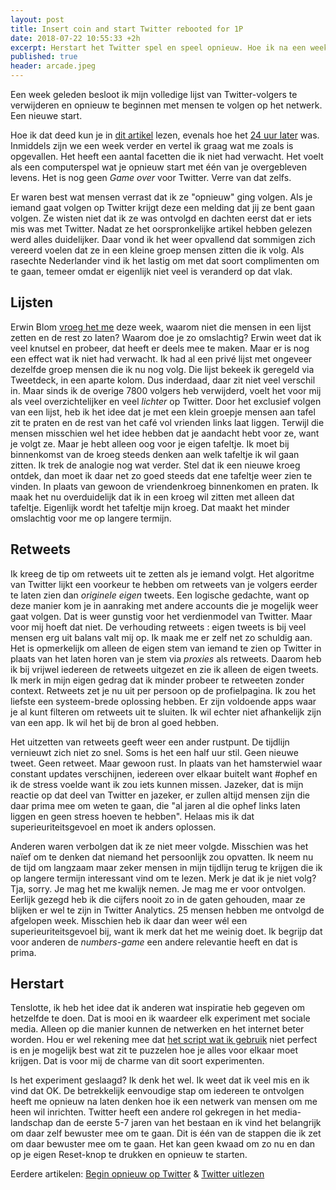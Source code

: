 ```yaml
---
layout: post
title: Insert coin and start Twitter rebooted for 1P
date: 2018-07-22 10:55:33 +2h
excerpt: Herstart het Twitter spel en speel opnieuw. Hoe ik na een week naar mijn Twitter-ontvolg actie kijk.
published: true
header: arcade.jpeg
---
```

Een week geleden besloot ik mijn volledige lijst van Twitter-volgers te verwijderen en opnieuw te beginnen met mensen te volgen op het netwerk. Een nieuwe start.

Hoe ik dat deed kun je in [dit artikel](/Ontvolg/) lezen, evenals hoe het [24 uur later](/Twitter-uitlezen) was. Inmiddels zijn we een week verder en vertel ik graag wat me zoals is opgevallen. Het heeft een aantal facetten die ik niet had verwacht. Het voelt als een computerspel wat je opnieuw start met één van je overgebleven levens. Het is nog geen _Game over_ voor Twitter. Verre van dat zelfs. 

Er waren best wat mensen verrast dat ik ze "opnieuw" ging volgen. Als je iemand gaat volgen op Twitter krijgt deze een melding dat jij ze bent gaan volgen. Ze wisten niet dat ik ze was ontvolgd en dachten eerst dat er iets mis was met Twitter. Nadat ze het oorspronkelijke artikel hebben gelezen werd alles duidelijker. Daar vond ik het weer opvallend dat sommigen zich vereerd voelen dat ze in een kleine groep mensen zitten die ik volg. Als rasechte Nederlander vind ik het lastig om met dat soort complimenten om te gaan, temeer omdat er eigenlijk niet veel is veranderd op dat vlak. 

## Lijsten
Erwin Blom [vroeg het me](https://twitter.com/erwblo/status/1018913802451128320) deze week, waarom niet die mensen in een lijst zetten en de rest zo laten? Waarom doe je zo omslachtig? Erwin weet dat ik veel knutsel en probeer, dat heeft er deels mee te maken. Maar er is nog een effect wat ik niet had verwacht. Ik had al een privé lijst met ongeveer dezelfde groep mensen die ik nu nog volg. Die lijst bekeek ik geregeld via Tweetdeck, in een aparte kolom. Dus inderdaad, daar zit niet veel verschil in. Maar sinds ik de overige 7800 volgers heb verwijderd, voelt het voor mij als veel overzichtelijker en veel _lichter_ op Twitter. Door het exclusief volgen van een lijst, heb ik het idee dat je met een klein groepje mensen aan tafel zit te praten en de rest van het café vol vrienden links laat liggen. Terwijl die mensen misschien wel het idee hebben dat je aandacht hebt voor ze, want je volgt ze. Maar je hebt alleen oog voor je eigen tafeltje. Ik moet bij binnenkomst van de kroeg steeds denken aan welk tafeltje ik wil gaan zitten. Ik trek de analogie nog wat verder. Stel dat ik een nieuwe kroeg ontdek, dan moet ik daar net zo goed steeds dat ene  tafeltje weer zien te vinden. In plaats van gewoon de vriendenkroeg binnenkomen en praten. Ik maak het nu overduidelijk dat ik in een kroeg wil zitten met alleen dat tafeltje. Eigenlijk wordt het tafeltje mijn kroeg. Dat maakt het minder omslachtig voor me op langere termijn. 

## Retweets
Ik kreeg de tip om retweets uit te zetten als je iemand volgt. Het algoritme van Twitter lijkt een voorkeur te hebben om retweets van je volgers eerder te laten zien dan _originele eigen_ tweets. Een logische gedachte, want op deze manier kom je in aanraking met andere accounts die je mogelijk weer gaat volgen. Dat is weer gunstig voor het verdienmodel van Twitter. Maar voor mij hoeft dat niet. De verhouding retweets : eigen tweets is bij veel mensen erg uit balans valt mij op. Ik maak me er zelf net zo schuldig aan. Het is opmerkelijk om alleen de eigen stem van iemand te zien op Twitter in plaats van het laten horen van je stem via _proxies_ als retweets. Daarom heb ik bij vrijwel iedereen de retweets uitgezet en zie ik alleen de eigen tweets. Ik merk in mijn eigen gedrag dat ik minder probeer te retweeten zonder context. Retweets zet je nu uit per persoon op de profielpagina. Ik zou het liefste een systeem-brede oplossing hebben. Er zijn voldoende apps waar je al kunt filteren om retweets uit te sluiten. Ik wil echter niet afhankelijk zijn van een app. Ik wil het bij de bron al goed hebben. 

Het uitzetten van retweets geeft weer een ander rustpunt. De tijdlijn vernieuwt zich niet zo snel. Soms is het een half uur stil. Geen nieuwe tweet. Geen retweet. Maar gewoon rust. In plaats van het hamsterwiel waar constant updates verschijnen, iedereen over elkaar buitelt want #ophef en ik de stress voelde want ik zou iets kunnen missen. Jazeker, dat is mijn reactie op dat deel van Twitter en jazeker, er zullen altijd mensen zijn die daar prima mee om weten te gaan, die "al jaren al die ophef links laten liggen en geen stress hoeven te hebben". Helaas mis ik dat superieuriteitsgevoel en moet ik anders oplossen. 

Anderen waren verbolgen dat ik ze niet meer volgde. Misschien was het naïef om te denken dat niemand het persoonlijk zou opvatten. Ik neem nu de tijd om langzaam maar zeker mensen in mijn tijdlijn terug te krijgen die ik op langere termijn interessant vind om te lezen. Merk je dat ik je niet volg? Tja, sorry. Je mag het me kwalijk nemen. Je mag me er voor ontvolgen. Eerlijk gezegd heb ik die cijfers nooit zo in de gaten gehouden, maar ze blijken er wel te zijn in Twitter Analytics. 25 mensen hebben me ontvolgd de afgelopen week. Misschien heb ik daar dan weer wél een superieuriteitsgevoel bij, want ik merk dat het me weinig doet. Ik begrijp dat voor anderen de _numbers-game_ een andere relevantie heeft en dat is prima. 

## Herstart
Tenslotte, ik heb het idee dat ik anderen wat inspiratie heb gegeven om hetzelfde te doen. Dat is mooi en ik waardeer elk experiment met sociale media. Alleen op die manier kunnen de netwerken en het internet beter worden. Hou er wel rekening mee dat [het script wat ik gebruik](/Ontvolg/) niet perfect is en je mogelijk best wat zit te puzzelen hoe je alles voor elkaar moet krijgen. Dat is voor mij de charme van dit soort experimenten. 

Is het experiment geslaagd? Ik denk het wel. Ik weet dat ik veel mis en ik vind dat OK. De betrekkelijk eenvoudige stap om iedereen te ontvolgen heeft me opnieuw na laten denken hoe ik een netwerk van mensen om me heen wil inrichten. Twitter heeft een andere rol gekregen in het media-landschap dan de eerste 5-7 jaren van het bestaan en ik vind het belangrijk om daar zelf bewuster mee om te gaan. Dit is één van de stappen die ik zet om daar bewuster mee om te gaan. 
Het kan geen kwaad om zo nu en dan op je eigen Reset-knop te drukken en opnieuw te starten. 

Eerdere artikelen: [Begin opnieuw op Twitter](/Ontvolg/) & [Twitter uitlezen](/Twitter-uitlezen/)

